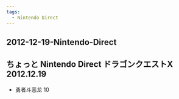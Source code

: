 ```yaml
---
tags:
  - Nintendo Direct
---
```


## 2012-12-19-Nintendo-Direct
ちょっと Nintendo Direct ドラゴンクエストX 2012.12.19
-----------------------------------------

*   勇者斗恶龙 10
